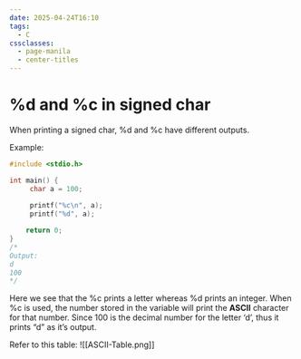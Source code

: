 ```yaml
---
date: 2025-04-24T16:10
tags:
  - C
cssclasses:
  - page-manila
  - center-titles
---
```

# %d and %c in signed char

When printing a signed char, %d and %c have different outputs.

Example:
```c
#include <stdio.h>

int main() {
     char a = 100;
     
     printf("%c\n", a);
     printf("%d", a);

    return 0;
}
/* 
Output:
d
100
*/
```

Here we see that the %c prints a letter whereas %d prints an integer. When %c is used, the number stored in the variable will print the **ASCII** character for that number. Since 100 is the decimal number for the letter ‘d’, thus it prints “d” as it’s output.

Refer to this table:
![[ASCII-Table.png]]
